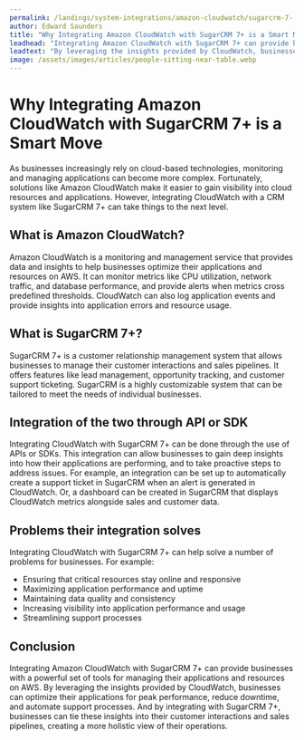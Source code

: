 ```yaml
---
permalink: /landings/system-integrations/amazon-cloudwatch/sugarcrm-7-
author: Edward Saunders
title: "Why Integrating Amazon CloudWatch with SugarCRM 7+ is a Smart Move"
leadhead: "Integrating Amazon CloudWatch with SugarCRM 7+ can provide businesses with a powerful set of tools for managing their applications and resources on AWS"
leadtext: "By leveraging the insights provided by CloudWatch, businesses can optimize their applications for peak performance, reduce downtime, and automate support processes. And by integrating with SugarCRM 7+, businesses can tie these insights into their customer interactions and sales pipelines, creating a more holistic view of their operations."
image: /assets/images/articles/people-sitting-near-table.webp
---
```

<div class="arttext">    <h1>Why Integrating Amazon CloudWatch with SugarCRM 7+ is a Smart Move</h1>
    <p>As businesses increasingly rely on cloud-based technologies, monitoring and managing applications can become more complex. Fortunately, solutions like Amazon CloudWatch make it easier to gain visibility into cloud resources and applications. However, integrating CloudWatch with a CRM system like SugarCRM 7+ can take things to the next level.</p>
    <h2>What is Amazon CloudWatch?</h2>
    <p>Amazon CloudWatch is a monitoring and management service that provides data and insights to help businesses optimize their applications and resources on AWS. It can monitor metrics like CPU utilization, network traffic, and database performance, and provide alerts when metrics cross predefined thresholds. CloudWatch can also log application events and provide insights into application errors and resource usage.</p>
    <h2>What is SugarCRM 7+?</h2>
    <p>SugarCRM 7+ is a customer relationship management system that allows businesses to manage their customer interactions and sales pipelines. It offers features like lead management, opportunity tracking, and customer support ticketing. SugarCRM is a highly customizable system that can be tailored to meet the needs of individual businesses.</p>
    <h2>Integration of the two through API or SDK</h2>
    <p>Integrating CloudWatch with SugarCRM 7+ can be done through the use of APIs or SDKs. This integration can allow businesses to gain deep insights into how their applications are performing, and to take proactive steps to address issues. For example, an integration can be set up to automatically create a support ticket in SugarCRM when an alert is generated in CloudWatch. Or, a dashboard can be created in SugarCRM that displays CloudWatch metrics alongside sales and customer data.</p>
    <h2>Problems their integration solves</h2>
    <p>Integrating CloudWatch with SugarCRM 7+ can help solve a number of problems for businesses. For example:</p>
    <ul>
      <li>Ensuring that critical resources stay online and responsive</li>
      <li>Maximizing application performance and uptime</li>
      <li>Maintaining data quality and consistency</li>
      <li>Increasing visibility into application performance and usage</li>
      <li>Streamlining support processes</li>
    </ul>
    <h2>Conclusion</h2>
    <p>Integrating Amazon CloudWatch with SugarCRM 7+ can provide businesses with a powerful set of tools for managing their applications and resources on AWS. By leveraging the insights provided by CloudWatch, businesses can optimize their applications for peak performance, reduce downtime, and automate support processes. And by integrating with SugarCRM 7+, businesses can tie these insights into their customer interactions and sales pipelines, creating a more holistic view of their operations.</p>
</div>